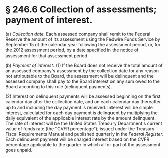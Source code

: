 # § 246.6   Collection of assessments; payment of interest.

(a) *Collection date.* Each assessed company shall remit to the Federal Reserve the amount of its assessment using the Fedwire Funds Service by September 15 of the calendar year following the assessment period, or, for the 2012 assessment period, by a date specified in the notice of assessment for that assessment period.


(b) *Payment of interest.* (1) If the Board does not receive the total amount of an assessed company's assessment by the collection date for any reason not attributable to the Board, the assessment will be delinquent and the assessed company shall pay to the Board interest on any sum owed to the Board according to this rule (delinquent payments).


(2) Interest on delinquent payments will be assessed beginning on the first calendar day after the collection date, and on each calendar day thereafter up to and including the day payment is received. Interest will be simple interest, calculated for each day payment is delinquent by multiplying the daily equivalent of the applicable interest rate by the amount delinquent. The rate of interest will be the United States Treasury Department's current value of funds rate (the “CVFR percentage”); issued under the Treasury Fiscal Requirements Manual and published quarterly in the _Federal Register._ Each delinquent payment will be charged interest based on the CVFR percentage applicable to the quarter in which all or part of the assessment goes unpaid.




